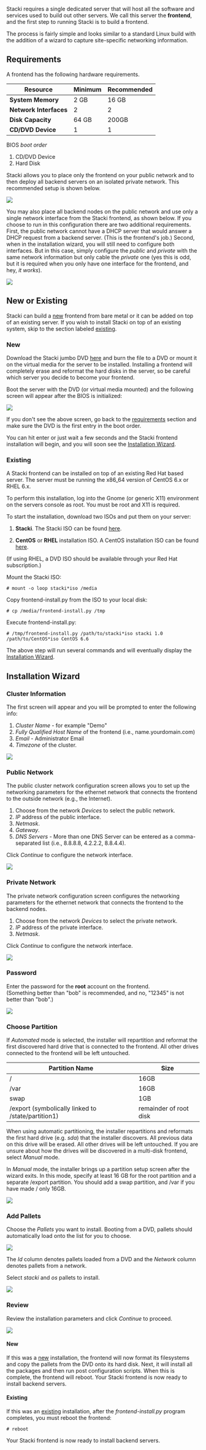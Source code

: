 Stacki requires a single dedicated server that will host all 
the software and services used to build out other servers. We 
call this server the **frontend**, and the first step to running 
Stacki is to build a frontend. 

The process is fairly simple and looks similar to a standard Linux
build with the addition of a wizard to capture site-specific
networking information.

## Requirements 
 
A frontend has the following hardware requirements.  

**Resource** | Minimum | Recommended  
--- | --- | ---
**System Memory** | 2 GB | 16 GB  
**Network Interfaces** | 2 | 2  
**Disk Capacity** | 64 GB | 200GB  
**CD/DVD Device** | 1 | 1  
 
BIOS _boot order_
 
1. CD/DVD Device  
2. Hard Disk  
 
Stacki allows you to place only the frontend on your public network
and to then deploy all backend servers on an isolated private network.
This recommended setup is shown below.

![](images/cluster-architecture-two-networks.png)

You may also place all backend nodes on the public network and use
only a single network interface from the Stacki frontend, as shown
below.
If you choose to run in this configuration there are two additional
requirements.
First, the public network cannot have a DHCP server that would answer
a DHCP request from a backend server. (This is the frontend's job.)
Second, when in the installation wizard, you will still need to
configure both interfaces.
But in this case, simply configure the _public_ and _private_ with the
same network information but only cable the _private_ one (yes this is
odd, but it is required when you only have one interface for the frontend, and hey, _it works_).

![](images/cluster-architecture-one-network.png) 



## New or Existing

Stacki can build a [new](#new) frontend from bare metal or it can be added on
top of an existing server.
If you wish to install Stacki on top of an existing system, skip to the
section labeled [existing](#existing).

### New

Download the Stacki jumbo DVD [here](https://s3.amazonaws.com/stacki/1.0/stacki-os-1.0.x86_64.disk1.iso) and burn the file to a DVD or
mount it on the virtual media for the server to be installed.
Installing a frontend will completely erase and reformat the hard disks in the
server, so be careful which server you decide to become your frontend.

Boot the server with the DVD (or virtual media mounted) and the
following screen will appear after the BIOS is initialized:

![](images/stack-iso-boot.png)

If you don't see the above screen, go back to
the [requirements](#requirements) section and
make sure the DVD is the first entry in the boot order.

You can hit enter or just wait a few seconds and the Stacki
frontend installation will begin, and you will soon see the
[Installation Wizard](#installation-wizard).

### Existing

A Stacki frontend can be installed on top of an existing Red Hat based server.
The server must be running the x86_64 version of CentOS 6.x or RHEL 6.x.

To perform this installation, log into the Gnome (or generic X11)
environment on the servers console as root.
You must be root and X11 is required.

To start the installation, download two ISOs and put them on your server:

1. **Stacki**. The Stacki ISO can be found [here](http://stacki.s3.amazonaws.com/1.0/stacki-1.0-I.x86_64.disk1.iso).

2. **CentOS** or **RHEL** installation ISO. A CentOS installation ISO can be found [here](http://isoredirect.centos.org/centos/6/isos/x86_64/).

(If using RHEL, a DVD ISO should be available through your Red Hat subscription.)

Mount the Stacki ISO:

    # mount -o loop stacki*iso /media

Copy frontend-install.py from the ISO to your local disk:


    # cp /media/frontend-install.py /tmp


Execute frontend-install.py:


    # /tmp/frontend-install.py /path/to/stacki*iso stacki 1.0 /path/to/CentOS*iso CentOS 6.6

The above step will run several commands and will eventually display
the [Installation Wizard](#installation-wizard).


## Installation Wizard

### Cluster Information

The first screen will appear and you will be prompted to enter the following
info:

1. _Cluster Name_ - for example "Demo"
2. _Fully Qualified Host Name_ of the frontend (i.e., name.yourdomain.com)
3. _Email_ - Administrator Email
4. _Timezone_ of the cluster.

![](images/stacki_config_step_1b.png)

### Public Network

The public cluster network configuration screen allows you to set up the
networking parameters for the ethernet network that connects the frontend to the
outside network (e.g., the Internet).

1. Choose from the network _Devices_ to select the public network.
2. _IP_ address of the public interface.
3. _Netmask_.
4. _Gateway_.
5. _DNS Servers_ - More than one DNS Server can be entered as a comma-separated list (i.e., 8.8.8.8, 4.2.2.2, 8.8.4.4).

Click _Continue_ to configure the network interface. 

![](images/stacki_config_step_2b.png)

### Private Network

The private network configuration screen configures the
networking parameters for the ethernet network that
connects the frontend to the backend nodes.

1. Choose from the network _Devices_ to select the private network.
2. _IP_ address of the private interface.
3. _Netmask_.

Click _Continue_ to configure the network interface.
 

![](images/stacki_config_step_3b.png)

### Password

Enter the password for the **root** account on the frontend.  
(Something better than "bob" is recommended, and no, "12345" is not better than "bob".)

![](images/stacki_config_step_4.png)

### Choose Partition

If _Automated_ mode is selected, the installer will
repartition and reformat the first discovered hard drive
that is connected to the frontend. All other drives
connected to the frontend will be left untouched.

| Partition Name | Size |
| --------------- | ---- |
|       /        | 16GB |
|       /var     | 16GB |
|       swap     |  1GB | 
| /export (symbolically linked to /state/partition1)|remainder of root disk|

When using automatic partitioning, the installer repartitions
and reformats the first hard drive (e.g. _sda_) that the installer
discovers. All previous data on this drive will be erased.
All other drives will be left untouched. If you are unsure about how
the drives will be discovered in a multi-disk frontend,
select _Manual_ mode.

In _Manual_ mode, the installer brings up a partition setup
screen after the wizard exits. In this mode, specify at least 16 GB
for the root partition and a separate /export partition. You should add
a swap partition, and /var if you have made / only 16GB.

![](images/stacki_config_step_5.png)

### Add Pallets

Choose the _Pallets_ you want to install.
Booting from a DVD, pallets should automatically load onto the list for you to choose.

![](images/stacki_config_step_6a_2.png)

The _Id_ column denotes pallets loaded from a DVD and the _Network_ column denotes pallets from a network.

Select _stacki_ and _os_ pallets to install.

![](images/stacki_config_step_6b_2.png)

### Review

Review the installation parameters and click _Continue_ to proceed.

![](images/stacki_config_step_7_2.png) 

#### New

If this was a [new](#new) installation, the frontend will now format
its filesystems and copy the pallets from the DVD onto its hard disk.
Next, it will install all the packages and then run post configuration
scripts.
When this is complete, the frontend will reboot.
Your Stacki frontend is now ready to install backend servers.

#### Existing

If this was an [existing](#existing) installation, after the
_frontend-install.py_ program completes, you must reboot the frontend:

    # reboot

Your Stacki frontend is now ready to install backend servers.


